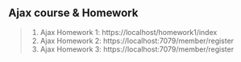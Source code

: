## Ajax course & Homework
>1.  Ajax Homework 1: https://localhost/homework1/index
>1.  Ajax Homework 2: https://localhost:7079/member/register
>1.  Ajax Homework 3: https://localhost:7079/member/register

